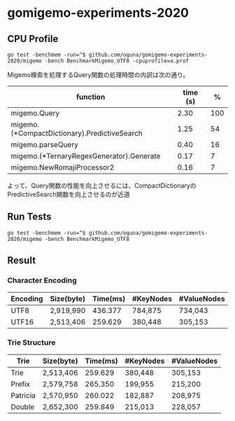 # gomigemo-experiments-2020

## CPU Profile

```
go test -benchmem -run=^$ github.com/oguna/gomigemo-experiments-2020/migemo -bench BenchmarkMigemo_UTF8 -cpuprofile=a.prof
```

Migemo検索を処理するQuery関数の処理時間の内訳は次の通り。

| function | time (s) | % |
| --- | --- | --- |
| migemo.Query | 2.30 | 100 |
| migemo.(*CompactDictionary).PredictiveSearch | 1.25 | 54 |
| migemo.parseQuery | 0.40 | 16 |
| migemo.(*TernaryRegexGenerator).Generate | 0.17 | 7 |
| migemo.NewRomajiProcessor2 | 0.16 | 7 |

よって、Query関数の性能を向上させるには、CompactDictionaryのPredictiveSearch関数を向上させるのが近道

## Run Tests

```
go test -benchmem -run=^$ github.com/oguna/gomigemo-experiments-2020/migemo -bench BenchmarkMigemo_UTF8
```

## Result

### Character Encoding

| Encoding | Size(byte) | Time(ms) | #KeyNodes | #ValueNodes |
| -------- | ---------- | -------- | ------- | ------- |
| UTF8     |  2,919,990 |  436.377 | 784,875 | 734,043 |
| UTF16    |  2,513,406 |  259.629 | 380,448 | 305,153 |

### Trie Structure

| Trie     | Size(byte) | Time(ms) | #KeyNodes | #ValueNodes |
| -------- | ---------- | -------- | ------- | ------- |
| Trie     |  2,513,406 |  259.629 | 380,448 | 305,153 |
| Prefix   |  2,579,758 |  265.350 | 199,955 | 215,200 |
| Patricia |  2,570,950 |  260.022 | 182,887 | 208,975 |
| Double   |  2,652,300 |  259.849 | 215,013 | 228,057 |